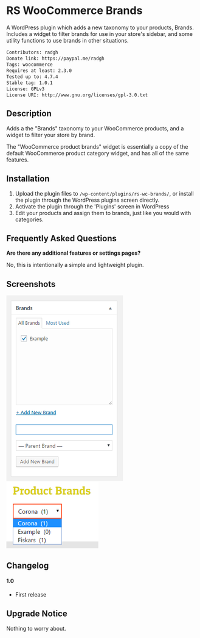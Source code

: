 # RS WooCommerce Brands

A WordPress plugin which adds a new taxonomy to your products, Brands. Includes a widget to filter brands for use in your store's sidebar, and some utility functions to use brands in other situations.

    Contributors: radgh
    Donate link: https://paypal.me/radgh
    Tags: woocommerce
    Requires at least: 2.3.0
    Tested up to: 4.7.4
    Stable tag: 1.0.1
    License: GPLv3
    License URI: http://www.gnu.org/licenses/gpl-3.0.txt

## Description ##

Adds a the "Brands" taxonomy to your WooCommerce products, and a widget to filter your store by brand.

The "WooCommerce product brands" widget is essentially a copy of the default WooCommerce product category widget, and has all of the same features.

## Installation ##

1. Upload the plugin files to `/wp-content/plugins/rs-wc-brands/`, or install the plugin through the WordPress plugins screen directly.
1. Activate the plugin through the 'Plugins' screen in WordPress
1. Edit your products and assign them to brands, just like you would with categories.

## Frequently Asked Questions ##

**Are there any additional features or settings pages?**

No, this is intentionally a simple and lightweight plugin.

## Screenshots ##

![The "Brands" taxonomy as displayed when editing a product.](screenshot-1.png)
![The "Brands" widget being displayed on the front end.](screenshot-2.png)

## Changelog ##

#### 1.0
* First release

## Upgrade Notice ##

Nothing to worry about.